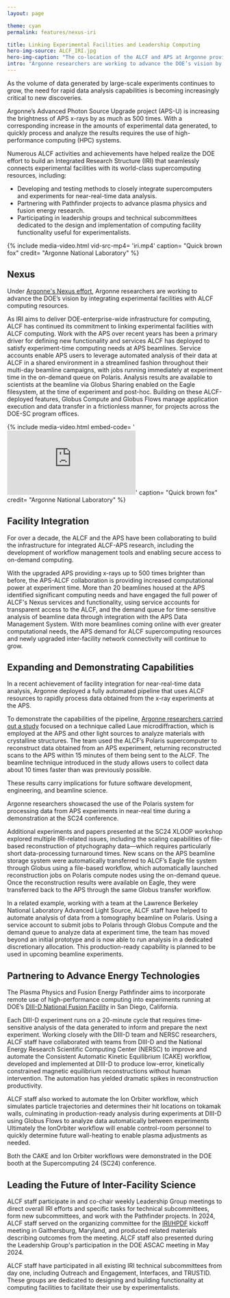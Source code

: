 ```yaml
---
layout: page

theme: cyan
permalink: features/nexus-iri

title: Linking Experimental Facilities and Leadership Computing
hero-img-source: ALCF_IRI.jpg
hero-img-caption: "The co-location of the ALCF and APS at Argonne provides an ideal environment for developing and demonstrating capabilities for a broader Integrated Research Infrastructure."
intro: "Argonne researchers are working to advance the DOE’s vision by integrating experimental facilities with ALCF computing resources."
---
```



As the volume of data generated by large-scale experiments continues to grow, the need for rapid data analysis capabilities is becoming increasingly critical to new discoveries. 

Argonne’s Advanced Photon Source Upgrade project (APS-U) is increasing the brightness of APS x-rays by as much as 500 times. With a corresponding increase in the amounts of experimental data generated, to quickly process and analyze the results requires the use of high-performance computing (HPC) systems.


Numerous ALCF activities and achievements have helped realize the DOE effort to build an Integrated Research Structure (IRI) that seamlessly connects experimental facilities with its world-class supercomputing resources, including:

-	Developing and testing methods to closely integrate supercomputers and experiments for near-real-time data analysis.
-	Partnering with Pathfinder projects to advance plasma physics and fusion energy research.
-	Participating in leadership groups and technical subcommittees dedicated to the design and implementation of computing facility functionality useful for experimentalists.


{% include media-video.html
   vid-src-mp4= 'iri.mp4'
   caption= "Quick brown fox"
   credit= "Argonne National Laboratory"
%}



## Nexus
Under [Argonne's Nexus effort](https://www.anl.gov/nexus-connect), Argonne researchers are working to advance the DOE’s vision by integrating experimental facilities with ALCF computing resources. 

As IRI aims to deliver DOE-enterprise-wide infrastructure for computing, ALCF has continued its commitment to linking experimental facilities with ALCF computing. Work with the APS over recent years has been a primary driver for defining new functionality and services ALCF has deployed to satisfy experiment-time computing needs at APS beamlines. Service accounts enable APS users to leverage automated analysis of their data at ALCF in a shared environment in a streamlined fashion throughout their multi-day beamline campaigns, with jobs running immediately at experiment time in the on-demand queue on Polaris. Analysis results are available to scientists at the beamline via Globus Sharing enabled on the Eagle filesystem, at the time of experiment and post-hoc. Building on these ALCF-deployed features, Globus Compute and Globus Flows manage application execution and data transfer in a frictionless manner, for projects across the DOE-SC program offices.


{% include media-video.html
   embed-code= '<iframe src="https://www.youtube.com/embed/twLutyNPmX4?si=ABoBr5VeNlpF9qni" title="YouTube video player" frameborder="0" allow="accelerometer; autoplay; clipboard-write; encrypted-media; gyroscope; picture-in-picture; web-share" allowfullscreen></iframe>'
   caption= "Quick brown fox"
   credit= "Argonne National Laboratory"
%}


## Facility Integration

For over a decade, the ALCF and the APS have been collaborating to build the infrastructure for integrated ALCF-APS research, including the development of workflow management tools and enabling secure access to on-demand computing.

With the upgraded APS providing x-rays up to 500 times brighter than before, the APS-ALCF collaboration is providing increased computational power at experiment time. More than 20 beamlines housed at the APS identified significant computing needs and have engaged the full power of ALCF's Nexus services and functionality, using service accounts for transparent access to the ALCF, and the demand queue for time-sensitive analysis of beamline data through integration with the APS Data Management System. With more beamlines coming online with ever greater computational needs, the APS demand for ALCF supercomputing resources and newly upgraded inter-facility network connectivity will continue to grow.


## Expanding and Demonstrating Capabilities

In a recent achievement of facility integration for near-real-time data analysis, Argonne deployed a fully automated pipeline that uses ALCF resources to rapidly process data obtained from the x-ray experiments at the APS.

To demonstrate the capabilities of the pipeline, [Argonne researchers carried out a study](https://www.alcf.anl.gov/news/argonne-team-demonstrates-rapid-cross-facility-data-processing) focused on a technique called Laue microdiffraction, which is employed at the APS and other light sources to analyze materials with crystalline structures. The team used the ALCF’s Polaris supercomputer to reconstruct data obtained from an APS experiment, returning reconstructed scans to the APS within 15 minutes of them being sent to the ALCF. The beamline technique introduced in the study allows users to collect data about 10 times faster than was previously possible.

These results carry implications for future software development, engineering, and beamline science.

Argonne researchers showcased the use of the Polaris system for processing data from APS experiments in near-real time during a demonstration at the SC24 conference.

Additional experiments and papers presented at the SC24 XLOOP workshop explored multiple IRI-related issues, including the scaling capabilities of file-based reconstruction of ptychography data—which requires particularly short data-processing turnaround times. New scans on the APS beamline storage system were automatically transferred to ALCF’s Eagle file system through Globus using a file-based workflow, which automatically launched reconstruction jobs on Polaris compute nodes using the on-demand queue. Once the reconstruction results were available on Eagle, they were transferred back to the APS through the same Globus transfer workflow.

In a related example, working with a team at the Lawrence Berkeley National Laboratory Advanced Light Source, ALCF staff have helped to automate analysis of data from a tomography beamline on Polaris. Using a service account to submit jobs to Polaris through Globus Compute and the demand queue to analyze data at experiment time, the team has moved beyond an initial prototype and is now able to run analysis in a dedicated discretionary allocation. This production-ready capability is planned to be used in upcoming beamline experiments.


## Partnering to Advance Energy Technologies

The Plasma Physics and Fusion Energy Pathfinder aims to incorporate remote use of high-performance computing into experiments running at DOE’s
[DIII-D National Fusion Facility](https://d3dfusion.org/) in San Diego, California.

Each DIII-D experiment runs on a 20-minute cycle that requires time-sensitive analysis of the data generated to inform and prepare the next experiment. Working closely with the DIII-D team and NERSC researchers, ALCF staff have collaborated with teams from DIII-D and the National Energy Research Scientific Computing Center (NERSC) to improve and automate the Consistent Automatic Kinetic Equilibrium (CAKE) workflow, developed and implemented at DIII-D to produce low-error, kinetically constrained magnetic equilibrium reconstructions without human intervention. The automation has yielded dramatic spikes in reconstruction productivity. 

ALCF staff also worked to automate the Ion Orbiter workflow, which simulates particle trajectories and determines their hit locations on tokamak walls, culminating in production-ready analysis during experiments at DIII-D using Globus Flows to analyze data automatically between experiments Ultimately the IonOrbiter workflow will enable control-room personnel to quickly determine future wall-heating to enable plasma adjustments as needed.

Both the CAKE and Ion Orbiter workflows were demonstrated in the DOE booth at the Supercomputing 24 (SC24) conference.

## Leading the Future of Inter-Facility Science

ALCF staff participate in and co-chair weekly Leadership Group meetings to direct overall IRI efforts and specific tasks for technical subcommittees, form new subcommittees, and work with the Pathfinder projects. In 2024, ALCF staff served on the organizing committee for the [IRI/HPDF](https://www.hpdf.science/) kickoff meeting in Gaithersburg, Maryland, and produced related materials describing outcomes from the meeting. ALCF staff also presented during the Leadership Group's participation in the DOE ASCAC meeting in May 2024.

ALCF staff have participated in all existing IRI technical subcommittees from day one, including Outreach and Engagement, Interfaces, and TRUSTID. These groups are dedicated to designing and building functionality at computing facilities to facilitate their use by experimentalists.
